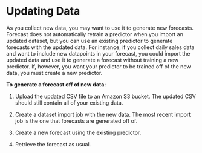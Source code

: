 # Updating Data<a name="updating-data"></a>

As you collect new data, you may want to use it to generate new forecasts\. Forecast does not automatically retrain a predictor when you import an updated dataset, but you can use an existing predictor to generate forecasts with the updated data\. For instance, if you collect daily sales data and want to include new datapoints in your forecast, you could import the updated data and use it to generate a forecast without training a new predictor\. If, however, you want your predictor to be trained off of the new data, you must create a new predictor\.

**To generate a forecast off of new data:**

1. Upload the updated CSV file to an Amazon S3 bucket\. The updated CSV should still contain all of your existing data\.

1. Create a dataset import job with the new data\. The most recent import job is the one that forecasts are generated off of\.

1. Create a new forecast using the existing predictor\.

1. Retrieve the forecast as usual\.
